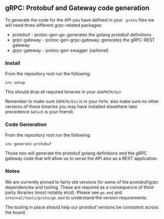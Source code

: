 ## gRPC: Protobuf and Gateway code generation 

To generate the code for the API you have defined in your `.proto`
files we will need three different grpc-related packages: 

- protobuf - protoc-gen-go: generates the golang protobuf definitions.
- grpc-gateway - protoc-gen-grpc-gateway: generates the gRPC-REST gateway  
- grpc-gateway - protoc-gen-swagger (optional)

### Install

From the repository root run the following:
```
inv setup
```
This should drop all required binaries in your `$GOPATH/bin`

Remember to make sure `GOPATH/bin` is in your `PATH`, also make
sure no other versions of those binaries you may have installed
elsewhere take precedence (`which` is your friend).

### Code Generation

From the repository root run the following:

```
inv generate-protobuf
```

Those two will generate the protobuf golang definitions _and_ the
gRPC gateway code that will allow us to serve the API also as a 
REST application.

### Notes

We are currently pinned to fairly old versions for some of the 
protobuf/grpc dependencies and tooling. These are required as a
consequence of third-party libraries (most notably etcd). Please
see `go.mod` and `internal/tools/proto/go.mod` to understand the
version requirements. 

The tooling in place should help our protobuf versions be consistent
across the board.
